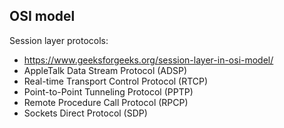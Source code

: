 ## OSI model
Session layer protocols:
- https://www.geeksforgeeks.org/session-layer-in-osi-model/
- AppleTalk Data Stream Protocol (ADSP) 
- Real-time Transport Control Protocol (RTCP)
- Point-to-Point Tunneling Protocol (PPTP)
- Remote Procedure Call Protocol (RPCP)
- Sockets Direct Protocol (SDP)
